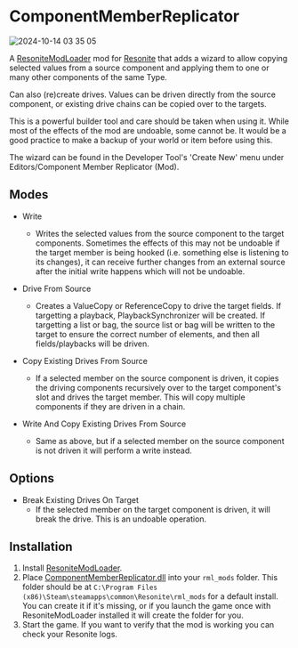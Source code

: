# ComponentMemberReplicator

![2024-10-14 03 35 05](https://github.com/user-attachments/assets/25abf816-ffcc-4da0-bb22-e70851527e01)

A [ResoniteModLoader](https://github.com/resonite-modding-group/ResoniteModLoader) mod for [Resonite](https://resonite.com/) that adds a wizard to allow copying selected values from a source component and applying them to one or many other components of the same Type.

Can also (re)create drives. Values can be driven directly from the source component, or existing drive chains can be copied over to the targets.

This is a powerful builder tool and care should be taken when using it. While most of the effects of the mod are undoable, some cannot be. It would be a good practice to make a backup of your world or item before using this.

The wizard can be found in the Developer Tool's 'Create New' menu under Editors/Component Member Replicator (Mod).

## Modes

- Write
  - Writes the selected values from the source component to the target components. Sometimes the effects of this may not be undoable if the target member is being hooked (i.e. something else is listening to its changes), it can receive further changes from an external source after the initial write happens which will not be undoable.

- Drive From Source
  - Creates a ValueCopy or ReferenceCopy to drive the target fields. If targetting a playback, PlaybackSynchronizer will be created. If targetting a list or bag, the source list or bag will be written to the target to ensure the correct number of elements, and then all fields/playbacks will be driven.

- Copy Existing Drives From Source
  - If a selected member on the source component is driven, it copies the driving components recursively over to the target component's slot and drives the target member. This will copy multiple components if they are driven in a chain.
 
- Write And Copy Existing Drives From Source
  - Same as above, but if a selected member on the source component is not driven it will perform a write instead.
 
## Options

- Break Existing Drives On Target
  - If the selected member on the target component is driven, it will break the drive. This is an undoable operation.

## Installation
1. Install [ResoniteModLoader](https://github.com/resonite-modding-group/ResoniteModLoader).
2. Place [ComponentMemberReplicator.dll](https://github.com/Nytra/ResoniteComponentMemberReplicator/releases/latest/download/ComponentMemberReplicator.dll) into your `rml_mods` folder. This folder should be at `C:\Program Files (x86)\Steam\steamapps\common\Resonite\rml_mods` for a default install. You can create it if it's missing, or if you launch the game once with ResoniteModLoader installed it will create the folder for you.
3. Start the game. If you want to verify that the mod is working you can check your Resonite logs.
